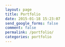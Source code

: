 ```yaml
---
layout: page
title: Portfolio
date: 2015-01-18 15:23:07
send_google_forms: false
comment: false
permalink: /portfolio/
categories: portfolio
---
```


